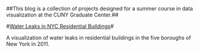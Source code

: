 ##This blog is a collection of projects designed for a summer course in data visualization at the CUNY Graduate Center.##

#[Water Leaks in NYC Residential Buildings](./blogpost1.md)#

A visualization of water leaks in residential buildings in the five boroughs of New York in 2011.

